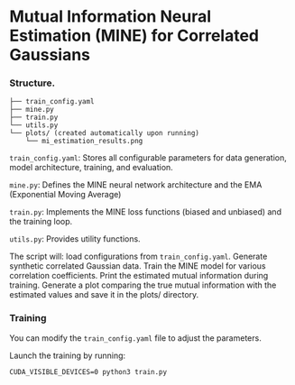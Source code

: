 # Mutual Information Neural Estimation (MINE) for Correlated Gaussians

### Structure.
```
├── train_config.yaml
├── mine.py
├── train.py
└── utils.py
└── plots/ (created automatically upon running)
    └── mi_estimation_results.png
````
`train_config.yaml`: Stores all configurable parameters for data generation, model architecture, training, and evaluation.

`mine.py`: Defines the MINE neural network architecture and the EMA (Exponential Moving Average) 

`train.py`: Implements the MINE loss functions (biased and unbiased) and the training loop.

`utils.py`: Provides utility functions.

The script will: load configurations from `train_config.yaml`. Generate synthetic correlated Gaussian data. Train the MINE model for various correlation coefficients. Print the estimated mutual information during training. Generate a plot comparing the true mutual information with the estimated values and save it in the plots/ directory.

### Training
You can modify the `train_config.yaml` file to adjust the parameters.

Launch the training by running:
```
CUDA_VISIBLE_DEVICES=0 python3 train.py
```